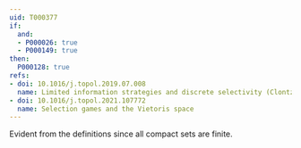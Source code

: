```yaml
---
uid: T000377
if:
  and:
  - P000026: true
  - P000149: true
then:
  P000128: true
refs:
- doi: 10.1016/j.topol.2019.07.008
  name: Limited information strategies and discrete selectivity (Clontz & Holshouser)
- doi: 10.1016/j.topol.2021.107772
  name: Selection games and the Vietoris space
---
```


Evident from the definitions since all compact sets are finite.